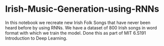 # Irish-Music-Generation-using-RNNs
In this notebook we recreate new Irish Folk Songs that have never been heard before by using RNNs. We have a dataset of 800 Irish songs in word format with which we train the model. Done this as part of MIT 6.S191 Introduction to Deep Learning.
